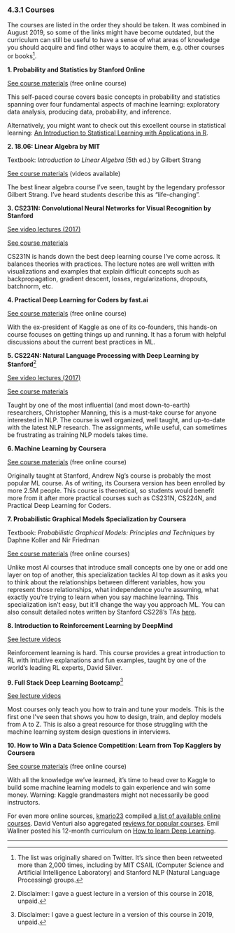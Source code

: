 ### 4.3.1 Courses

The courses are listed in the order they should be taken. It was combined in August 2019, so some of the links might have become outdated, but the curriculum can still be useful to have a sense of what areas of knowledge you should acquire and find other ways to acquire them, e.g. other courses or books[^51].

**1. Probability and Statistics by Stanford Online**

[See course materials](https://online.stanford.edu/courses/gse-yprobstat-probability-and-statistics) (free online course)

This self-paced course covers basic concepts in probability and statistics spanning over four fundamental aspects of machine learning: exploratory data analysis, producing data, probability, and inference.

Alternatively, you might want to check out this excellent course in statistical learning: [An Introduction to Statistical Learning with Applications in R](https://www.r-bloggers.com/in-depth-introduction-to-machine-learning-in-15-hours-of-expert-videos/).

**2. 18.06: Linear Algebra by MIT**

Textbook: _Introduction to Linear Algebra_ (5th ed.) by Gilbert Strang

[See course materials](https://ocw.mit.edu/courses/mathematics/18-06-linear-algebra-spring-2010/) (videos available)

The best linear algebra course I’ve seen, taught by the legendary professor Gilbert Strang. I’ve heard students describe this as “life-changing”.

**3. CS231N: Convolutional Neural Networks for Visual Recognition by Stanford**

[See video lectures (2017) ](https://www.youtube.com/playlist?list=PLzUTmXVwsnXod6WNdg57Yc3zFx_f-RYsq)

[See course materials](http://cs231n.github.io/)

CS231N is hands down the best deep learning course I’ve come across. It balances theories with practices. The lecture notes are well written with visualizations and examples that explain difficult concepts such as backpropagation, gradient descent, losses, regularizations, dropouts, batchnorm, etc.

**4. Practical Deep Learning for Coders by fast.ai**

[See course materials](https://course.fast.ai/) (free online course)

With the ex-president of Kaggle as one of its co-founders, this hands-on course focuses on getting things up and running. It has a forum with helpful discussions about the current best practices in ML.

**5. CS224N: Natural Language Processing with Deep Learning by Stanford**[^52]

[See video lectures (2017)](https://www.youtube.com/playlist?list=PLU40WL8Ol94IJzQtileLTqGZuXtGlLMP_)

[See course materials](http://web.stanford.edu/class/cs224n/syllabus.html)

Taught by one of the most influential (and most down-to-earth) researchers, Christopher Manning, this is a must-take course for anyone interested in NLP. The course is well organized, well taught, and up-to-date with the latest NLP research. The assignments, while useful, can sometimes be frustrating as training NLP models takes time.

**6. Machine Learning by Coursera**

[See course materials](https://www.coursera.org/learn/machine-learning) (free online course)

Originally taught at Stanford, Andrew Ng’s course is probably the most popular ML course. As of writing, its Coursera version has been enrolled by more 2.5M people. This course is theoretical, so students would benefit more from it after more practical courses such as CS231N, CS224N, and Practical Deep Learning for Coders.

**7. Probabilistic Graphical Models Specialization by Coursera**

Textbook: _Probabilistic Graphical Models: Principles and Techniques_ by Daphne Koller and Nir Friedman

[See course materials](https://www.coursera.org/specializations/probabilistic-graphical-models) (free online courses)

Unlike most AI courses that introduce small concepts one by one or add one layer on top of another, this specialization tackles AI top down as it asks you to think about the relationships between different variables, how you represent those relationships, what independence you’re assuming, what exactly you’re trying to learn when you say machine learning. This specialization isn’t easy, but it’ll change the way you approach ML. You can also consult detailed notes written by Stanford CS228’s TAs [here](https://ermongroup.github.io/cs228-notes/).

**8. Introduction to Reinforcement Learning by DeepMind**

[See lecture videos](https://www.youtube.com/watch?v=2pWv7GOvuf0&list=PLqYmG7hTraZDM-OYHWgPebj2MfCFzFObQ)

Reinforcement learning is hard. This course provides a great introduction to RL with intuitive explanations and fun examples, taught by one of the world’s leading RL experts, David Silver.

**9. Full Stack Deep Learning Bootcamp**[^53]

[See lecture videos](https://course.fullstackdeeplearning.com/)

Most courses only teach you how to train and tune your models. This is the first one I've seen that shows you how to design, train, and deploy models from A to Z. This is also a great resource for those struggling with the machine learning system design questions in interviews.

**10. How to Win a Data Science Competition: Learn from Top Kagglers by Coursera**

[See course materials](https://www.coursera.org/projects/ml-basics-kaggle-competition) (free online course)

With all the knowledge we’ve learned, it’s time to head over to Kaggle to build some machine learning models to gain experience and win some money. Warning: Kaggle grandmasters might not necessarily be good instructors.

For even more online sources, [kmario23](https://github.com/kmario23) compiled [a list of available online courses](https://deep-learning-drizzle.github.io/). David Venturi also aggregated [reviews for popular courses](https://medium.com/free-code-camp/every-single-machine-learning-course-on-the-internet-ranked-by-your-reviews-3c4a7b8026c0). Emil Wallner posted his 12-month curriculum on [How to learn Deep Learning](https://github.com/emilwallner/How-to-learn-Deep-Learning).

---
[^51]:
     The list was originally shared on Twitter. It’s since then been retweeted more than 2,000 times, including by MIT CSAIL (Computer Science and Artificial Intelligence Laboratory) and Stanford NLP (Natural Language Processing) groups.

[^52]:
     Disclaimer: I gave a guest lecture in a version of this course in 2018, unpaid.

[^53]:
     Disclaimer: I gave a guest lecture in a version of this course in 2019, unpaid.
